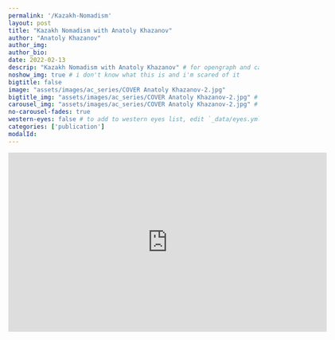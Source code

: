 ```yaml
---
permalink: '/Kazakh-Nomadism'
layout: post
title: "Kazakh Nomadism with Anatoly Khazanov"
author: "Anatoly Khazanov"
author_img:
author_bio:
date: 2022-02-13
descrip: "Kazakh Nomadism with Anatoly Khazanov" # for opengraph and carousel
noshow_img: true # i don't know what this is and i'm scared of it
bigtitle: false
image: "assets/images/ac_series/COVER Anatoly Khazanov-2.jpg"
bigtitle_img: "assets/images/ac_series/COVER Anatoly Khazanov-2.jpg" # for opengraph
carousel_img: "assets/images/ac_series/COVER Anatoly Khazanov-2.jpg" # for carousel
no-carousel-fades: true
western-eyes: false # to add to western eyes list, edit `_data/eyes.yml`
categories: ['publication']
modalId:
---
```


<div class="images-group">
<div class="d-flex flex-row justify-content-center">
<iframe src="https://player.vimeo.com/video/677187536?h=8e7e4889bf" width="640" height="360" frameborder="0" allow="autoplay; fullscreen; picture-in-picture" allowfullscreen></iframe>
</div>
</div>

